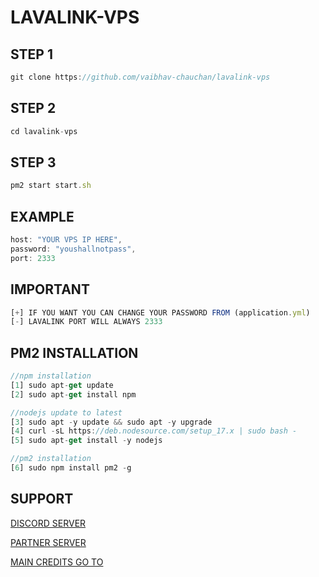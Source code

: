 # LAVALINK-VPS

## STEP 1
```js
git clone https://github.com/vaibhav-chauchan/lavalink-vps
```

## STEP 2
```js
cd lavalink-vps
```

## STEP 3 
```js
pm2 start start.sh
```

## EXAMPLE
```js
host: "YOUR VPS IP HERE",
password: "youshallnotpass",
port: 2333
```

## IMPORTANT
```js
[+] IF YOU WANT YOU CAN CHANGE YOUR PASSWORD FROM (application.yml)
[-] LAVALINK PORT WILL ALWAYS 2333
```

## PM2 INSTALLATION
```js
//npm installation
[1] sudo apt-get update
[2] sudo apt-get install npm

//nodejs update to latest
[3] sudo apt -y update && sudo apt -y upgrade
[4] curl -sL https://deb.nodesource.com/setup_17.x | sudo bash -
[5] sudo apt-get install -y nodejs

//pm2 installation
[6] sudo npm install pm2 -g
```

## SUPPORT
[DISCORD SERVER](https://discord.gg/hvVHaeu4n9)

[PARTNER SERVER](https://discord.gg/QyZCbwBWMe)

[MAIN CREDITS GO TO](https://github.com/freyacodes/Lavalink/tree/3.4)
